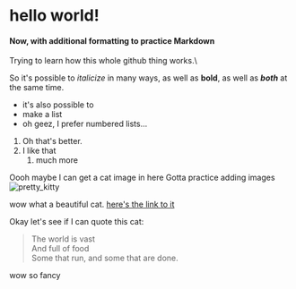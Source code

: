 # hello world!
#### Now, with additional formatting to practice Markdown
Trying to learn how this whole github thing works.\

So it's possible to *italicize* in many ways, as well as **bold**, as well as ***both*** at the same time.

* it's also possible to
* make a list
* oh geez, I prefer numbered lists...

1. Oh that's better.
1. I like that
    1. much more

Oooh maybe I can get a cat image in here
Gotta practice adding images
![pretty_kitty](https://boygeniusreport.files.wordpress.com/2017/01/cat.jpg?quality=98&strip=all&w=782)

wow what a beautiful cat. [here's the link to it](https://boygeniusreport.files.wordpress.com/2017/01/cat.jpg?quality=98&strip=all&w=782)

Okay let's see if I can quote this cat:
>The world is vast\
>And full of food\
>Some that run, and some that are done.

wow so fancy
